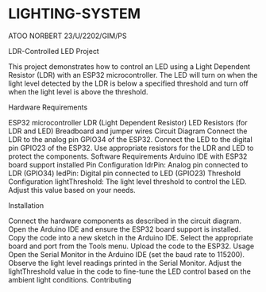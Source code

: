 # LIGHTING-SYSTEM
ATOO NORBERT 23/U/2202/GIM/PS

LDR-Controlled LED Project

This project demonstrates how to control an LED using a Light Dependent Resistor (LDR) with an ESP32 microcontroller. The LED will turn on when the light level detected by the LDR is below a specified threshold and turn off when the light level is above the threshold.

Hardware Requirements

ESP32 microcontroller
LDR (Light Dependent Resistor)
LED
Resistors (for LDR and LED)
Breadboard and jumper wires
Circuit Diagram
Connect the LDR to the analog pin GPIO34 of the ESP32.
Connect the LED to the digital pin GPIO23 of the ESP32.
Use appropriate resistors for the LDR and LED to protect the components.
Software Requirements
Arduino IDE with ESP32 board support installed
Pin Configuration
ldrPin: Analog pin connected to LDR (GPIO34)
ledPin: Digital pin connected to LED (GPIO23)
Threshold Configuration
lightThreshold: The light level threshold to control the LED. Adjust this value based on your needs.

Installation

Connect the hardware components as described in the circuit diagram.
Open the Arduino IDE and ensure the ESP32 board support is installed.
Copy the code into a new sketch in the Arduino IDE.
Select the appropriate board and port from the Tools menu.
Upload the code to the ESP32.
Usage
Open the Serial Monitor in the Arduino IDE (set the baud rate to 115200).
Observe the light level readings printed in the Serial Monitor.
Adjust the lightThreshold value in the code to fine-tune the LED control based on the ambient light conditions.
Contributing


